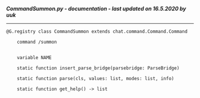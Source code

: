 ***CommandSummon.py - documentation - last updated on 16.5.2020 by uuk***
___

    @G.registry class CommandSummon extends chat.command.Command.Command
        
        command /summon


        variable NAME

        static function insert_parse_bridge(parsebridge: ParseBridge)

        static function parse(cls, values: list, modes: list, info)

        static function get_help() -> list